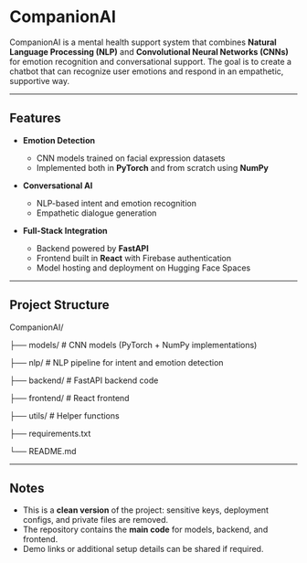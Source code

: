 # CompanionAI

CompanionAI is a mental health support system that combines **Natural Language Processing (NLP)** and **Convolutional Neural Networks (CNNs)** for emotion recognition and conversational support. The goal is to create a chatbot that can recognize user emotions and respond in an empathetic, supportive way.

---

## Features
- **Emotion Detection**
  - CNN models trained on facial expression datasets
  - Implemented both in **PyTorch** and from scratch using **NumPy**

- **Conversational AI**
  - NLP-based intent and emotion recognition
  - Empathetic dialogue generation

- **Full-Stack Integration**
  - Backend powered by **FastAPI**
  - Frontend built in **React** with Firebase authentication
  - Model hosting and deployment on Hugging Face Spaces

---

## Project Structure
CompanionAI/

├── models/ # CNN models (PyTorch + NumPy implementations)

├── nlp/ # NLP pipeline for intent and emotion detection

├── backend/ # FastAPI backend code

├── frontend/ # React frontend

├── utils/ # Helper functions

├── requirements.txt

└── README.md

---

## Notes
- This is a **clean version** of the project: sensitive keys, deployment configs, and private files are removed.  
- The repository contains the **main code** for models, backend, and frontend.  
- Demo links or additional setup details can be shared if required.

